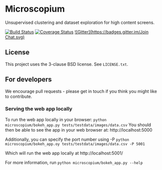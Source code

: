 Microscopium
============

Unsupervised clustering and dataset exploration for high content screens.

[![Build Status](https://travis-ci.org/microscopium/microscopium.svg?branch=master)](https://travis-ci.org/microscopium/microscopium)
[![Coverage Status](https://img.shields.io/coveralls/microscopium/microscopium.svg)](https://coveralls.io/r/microscopium/microscopium?branch=master)
[![Gitter](https://badges.gitter.im/Join Chat.svg)](https://gitter.im/microscopium/microscopium?utm_source=badge&utm_medium=badge&utm_campaign=pr-badge)

## License

This project uses the 3-clause BSD license. See `LICENSE.txt`.

## For developers
We encourage pull requests - please get in touch if you think you might like to contribute.

### Serving the web app locally

To run the web app locally in your browser:
`python microscopium/bokeh_app.py tests/testdata/images/data.csv`
You should then be able to see the app in your web browser at:
http://localhost:5000

Additionally, you can specify the port number using -P
`python microscopium/bokeh_app.oy tests/testdata/images/data.csv -P 5001`

Which will run the web app locally at http://localhost:5001/

For more information, run `python microscopium/bokeh_app.py --help`

